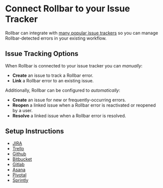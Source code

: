 # Connect Rollbar to your Issue Tracker

Rollbar can integrate with [many popular issue trackers](/docs/tools/#issue-tracking) so you can manage Rollbar-detected errors in your existing workflow.

## Issue Tracking Options

When Rollbar is connected to your issue tracker you can _manually_:

* **Create** an issue to track a Rollbar error.
* **Link** a Rollbar error to an existing issue.

Additionally, Rollbar can be configured to _automatically_:

* **Create** an issue for new or frequently-occurring errors.
* **Reopen** a linked issue when a Rollbar error is reactivated or reopened by a user.
* **Resolve** a linked issue when a Rollbar error is resolved.

## Setup Instructions
* [JIRA](/docs/jira/)
* [Trello](/docs/trello/)
* [Github](/docs/github/#github-issues)
* [Bitbucket](/docs/bitbucket/#creating-bitbucket-issues-from-a-rollbar-project)
* [Gitlab](/docs/gitlab/#creating-gitlab-issues-from-a-rollbar-project)
* [Asana](/docs/asana)
* [Pivotal](/docs/pivotal)
* [Sprintly](/docs/sprintly)
